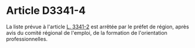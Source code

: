 # Article D3341-4

La liste prévue à l'article [L. 3341-2][1] est arrêtée par le préfet de région, après avis du comité régional de l'emploi, de la formation de l'orientation professionnelles.

 [1]: /affichCodeArticle.do?cidTexte=LEGITEXT000006072050&idArticle=LEGIARTI000006903105&dateTexte=&categorieLien=cid